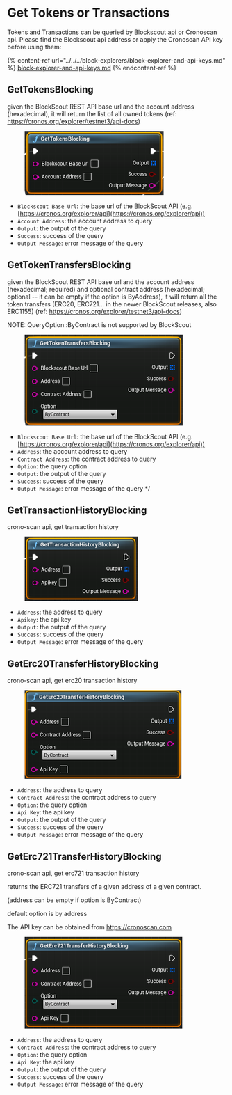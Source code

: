 # Get Tokens or Transactions

Tokens and Transactions can be queried by Blockscout api or Cronoscan api. Please find the Blockscout api address or apply the Cronoscan API key before using them:&#x20;

{% content-ref url="../../../block-explorers/block-explorer-and-api-keys.md" %}
[block-explorer-and-api-keys.md](../../../block-explorers/block-explorer-and-api-keys.md)
{% endcontent-ref %}

## GetTokensBlocking

given the BlockScout REST API base url and the account address (hexadecimal), it will return the list of all owned tokens (ref: https://cronos.org/explorer/testnet3/api-docs)

<figure><img src="../../../.gitbook/assets/image (19) (2).png" alt=""><figcaption></figcaption></figure>

* `Blockscout Base Url`: the base url of the BlockScout API (e.g. [https://cronos.org/explorer/api](https://cronos.org/explorer/api))
* `Account Address`: the account address to query
* `Output`: the output of the query
* `Success`: success of the query
* `Output Message`: error message of the query

## GetTokenTransfersBlocking

given the BlockScout REST API base url and the account address (hexadecimal; required) and optional contract address (hexadecimal; optional -- it can be empty if the option is ByAddress), it will return all the token transfers (ERC20, ERC721... in the newer BlockScout releases, also ERC1155) (ref: https://cronos.org/explorer/testnet3/api-docs)

NOTE: QueryOption::ByContract is not supported by BlockScout

<figure><img src="../../../.gitbook/assets/image (26).png" alt=""><figcaption></figcaption></figure>

* `Blockscout Base Url`: the base url of the BlockScout API (e.g. [https://cronos.org/explorer/api](https://cronos.org/explorer/api))
* `Address`: the account address to query
* `Contract Address`: the contract address to query
* `Option`: the query option
* `Output`: the output of the query
* `Success`: success of the query
* `Output Message`: error message of the query \*/

## GetTransactionHistoryBlocking

crono-scan api, get transaction history

<figure><img src="../../../.gitbook/assets/image (15) (2).png" alt=""><figcaption></figcaption></figure>

* `Address`: the address to query
* `Apikey`: the api key
* `Output`: the output of the query
* `Success`: success of the query
* `Output Message`: error message of the query

## GetErc20TransferHistoryBlocking

crono-scan api, get erc20 transaction history

<figure><img src="../../../.gitbook/assets/image (25).png" alt=""><figcaption></figcaption></figure>

* `Address`: the address to query
* `Contract Address`: the contract address to query
* `Option`: the query option
* `Api Key`: the api key
* `Output`: the output of the query
* `Success`: success of the query
* `Output Message`: error message of the query

## GetErc721TransferHistoryBlocking

crono-scan api, get erc721 transaction history

returns the ERC721 transfers of a given address of a given contract.

(address can be empty if option is ByContract)

default option is by address

The API key can be obtained from https://cronoscan.com

<figure><img src="../../../.gitbook/assets/image (14) (2).png" alt=""><figcaption></figcaption></figure>

* `Address`: the address to query
* `Contract Address`: the contract address to query
* `Option`: the query option
* `Api Key`: the api key
* `Output`: the output of the query
* `Success`: success of the query
* `Output Message`: error message of the query

